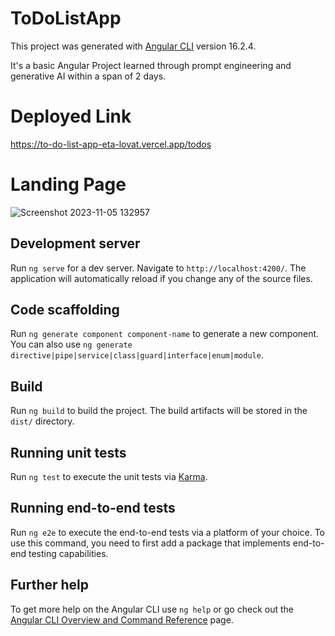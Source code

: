 # ToDoListApp

This project was generated with [Angular CLI](https://github.com/angular/angular-cli) version 16.2.4.

It's a basic Angular Project learned through prompt engineering and generative AI within a span of 2 days.

# Deployed Link 
https://to-do-list-app-eta-lovat.vercel.app/todos

# Landing Page

![Screenshot 2023-11-05 132957](https://github.com/masai-course/saurabh7412-gmail.com_fw25_213/assets/121215502/8254a78b-8ff7-4077-9aa6-23c8a4810215)


## Development server

Run `ng serve` for a dev server. Navigate to `http://localhost:4200/`. The application will automatically reload if you change any of the source files.

## Code scaffolding

Run `ng generate component component-name` to generate a new component. You can also use `ng generate directive|pipe|service|class|guard|interface|enum|module`.

## Build

Run `ng build` to build the project. The build artifacts will be stored in the `dist/` directory.

## Running unit tests

Run `ng test` to execute the unit tests via [Karma](https://karma-runner.github.io).

## Running end-to-end tests

Run `ng e2e` to execute the end-to-end tests via a platform of your choice. To use this command, you need to first add a package that implements end-to-end testing capabilities.

## Further help

To get more help on the Angular CLI use `ng help` or go check out the [Angular CLI Overview and Command Reference](https://angular.io/cli) page.
